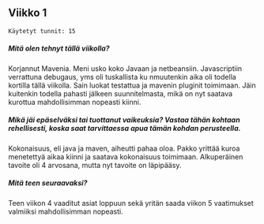 ## Viikko 1
```
Käytetyt tunnit: 15
```
##### Mitä olen tehnyt tällä viikolla?

Korjannut Mavenia. Meni usko koko Javaan ja netbeansiin. Javascriptiin verrattuna debugaus, yms oli tuskallista ku nmuutenkin aika oli todella kortilla tällä viikolla. Sain luokat testattua ja mavenin pluginit toimimaan. Jäin kuitenkin todella pahasti jälkeen suunnitelmasta, mikä on nyt saatava kurottua mahdollisimman nopeasti kiinni.

##### Mikä jäi epäselväksi tai tuottanut vaikeuksia? Vastaa tähän kohtaan rehellisesti, koska saat tarvittaessa apua tämän kohdan perusteella.

Kokonaisuus, eli java ja maven, aiheutti pahaa oloa. Pakko yrittää kuroa menetettyä aikaa kiinni ja saatava kokonaisuus toimimaan. Alkuperäinen tavoite oli 4 arvosana, mutta nyt tavoite on läpipääsy. 

##### Mitä teen seuraavaksi?

Teen viikon 4 vaaditut asiat loppuun sekä yritän saada viikon 5 vaatimukset valmiiksi mahdollisimman nopeasti. 